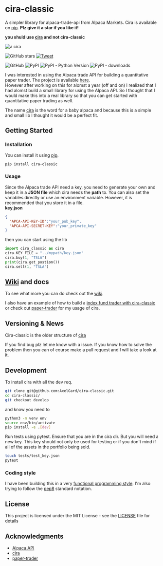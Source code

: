 # cira-classic
A simpler library for alpaca-trade-api from Alpaca Markets.
Cira is available on [pip](https://pypi.org/project/cira-classic/). **Plz give it a star if you like it!**

**you shuld use [cira](https://github.com/AxelGard/cira) and not cira-classic**

![a cira](https://external-content.duckduckgo.com/iu/?u=https%3A%2F%2Fi.pinimg.com%2F236x%2F5c%2F96%2Ff4%2F5c96f496d05b7826f7d0714b7bd282ad--love-drawings-draw-animals.jpg&f=1&nofb=1)

![GitHub stars](https://img.shields.io/github/stars/AxelGard/cira-classic?style=social)
[![Tweet](https://img.shields.io/twitter/url/http/shields.io.svg?style=social)](https://twitter.com/Axel_Gard)

![GitHub](https://img.shields.io/github/license/AxelGard/cira-classic?style=plastic)
![PyPI](https://img.shields.io/pypi/v/cira-classic)
![PyPI - Python Version](https://img.shields.io/pypi/pyversions/cira-classic)
![PyPI - downloads](https://img.shields.io/pypi/dm/cira-classic)

I was interested in using the Alpaca trade API for building a quantitative paper trader.
The project is available [here](https://github.com/AxelGard/paper-trader).<br>
However after working on this for alomst a year (off and on) I realized that I had alomst build a small library for using the Alpaca API.
So I thought that I would make this into a real library so that you can get started with quantitative paper trading as well.

The name [cira](https://en.wikipedia.org/wiki/cira) is the word for a baby alpaca and because this is a simple and small lib I thought it would be a perfect fit.


## Getting Started

### Installation
You can install it using [pip](https://pypi.org/project/cira-classic/).
```bash
pip install cira-classic
```

### Usage
Since the Alpaca trade API need a key, you need to generate your own and keep it in a **JSON file** which cira needs the **path** to.
You can also set the variables directly or use an environment variable. However, it is recommended that you store it in a file.<br>
**key.json**
```json
{
  "APCA-API-KEY-ID":"your_pub_key",
  "APCA-API-SECRET-KEY":"your_private_key"
}
```
then you can start using the lib
```python
import cira_classic as cira
cira.KEY_FILE = "../mypath/key.json"
cira.buy(1, "TSLA")
print(cira.get_postion())
cira.sell(1, "TSLA")
```

## [Wiki](https://github.com/AxelGard/cira/wiki) and docs

To see what more you can do check out the [wiki](https://github.com/AxelGard/cira-classic/wiki).

I also have an example of how to build a [index fund trader with cira-classic](https://axelgard.github.io/blog/cira/2020/08/20/cira-index-fund.html) or check out [paper-trader](https://github.com/AxelGard/paper-trader) for my usage of cira.

## Versioning & News

Cira-classic is the older structure of [cira](https://github.com/AxelGard/cira)

If you find bug plz let me know with a issue. If you know how to solve the problem then you can of course make a pull request and I will take a look at it.

## Development
To install cira with all the dev req.
```bash
git clone git@github.com:AxelGard/cira-classic.git
cd cira-classic/
git checkout develop
```
and know you need to  
```bash
python3 -m venv env
source env/bin/activate
pip install -e .[dev]
```
Run tests using pytest. Ensure that you are in the cira dir.
But you will need a new key. This key should not only be used for testing or if you don't mind if all of the assets in the portfolio being sold.   
```bash
touch tests/test_key.json
pytest
```


### Coding style
I have been building this in a very [functional programming style](https://en.wikipedia.org/wiki/Functional_programming). I'm also trying to follow the [pep8](https://pep8.org/) standard notation.

## License
This project is licensed under the MIT License - see the [LICENSE](LICENSE.txt) file for details


## Acknowledgments

* [Alpaca API](https://alpaca.markets/)
* [cira](https://github.com/AxelGard/cira-classic)
* [paper-trader](https://github.com/AxelGard/paper-trader)
